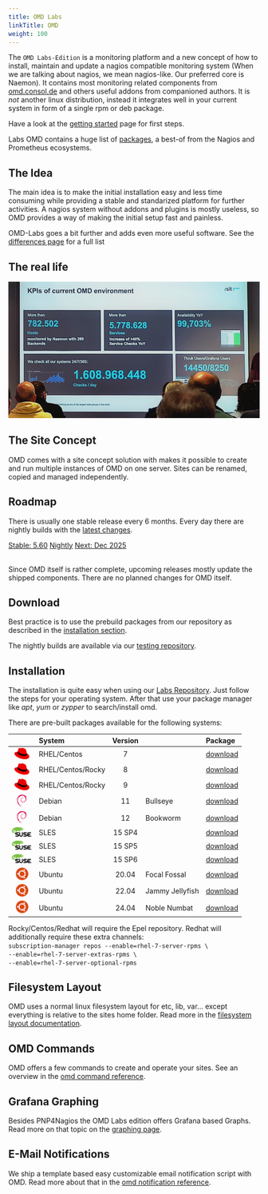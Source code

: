 ```yaml
---
title: OMD Labs
linkTitle: OMD
weight: 100
---
```


The `OMD Labs-Edition` is a monitoring platform and a new concept of how to install, maintain and update a nagios compatible monitoring system (When we are talking about nagios, we mean nagios-like. Our preferred core is Naemon). It contains most monitoring related components from [omd.consol.de](/) and others useful addons from companioned authors. It is _not_ another linux distribution, instead it integrates well in your current system in form of a single rpm or deb package.

Have a look at the [getting started](getting_started) page for first steps.

Labs OMD contains a huge list of [packages](packages), a best-of from the Nagios and Prometheus ecosystems.

## The Idea

The main idea is to make the initial installation easy and less time consuming while providing a stable and standarized platform for further activities. A nagios system without addons and plugins is mostly useless, so OMD provides a way of making the initial setup fast and painless.

OMD-Labs goes a bit further and adds even more useful software. See the [differences page](differences) for a full list

## The real life

![A large OMD installation](osmc-omd.jpg)

## The Site Concept

OMD comes with a site concept solution with makes it possible to create and run multiple instances of OMD on one server. Sites can be renamed, copied and managed independently.

## Roadmap

There is usually one stable release every 6 months. Every day there are nightly builds with the [latest changes](https://github.com/ConSol-Monitoring/omd/blob/labs/Changelog).

<div class="btn-group btn-group-lg releaseplan" role="group" aria-label="Release plan" style="width:100%;">
  <a class="btn btn-success" href="#download" role="button" style="width:50%;">Stable: 5.60</a>
  <a class="btn btn-info" href="https://labs.consol.de/omd/builds.html" role="button" style="width:25%;">Nightly</a>
  <a class="btn btn-warning" href="https://github.com/ConSol-Monitoring/omd/blob/labs/Changelog" role="button" target="_blank" style="width:25%;">Next: Dec 2025</a>
</div>
<br clear="both">

Since OMD itself is rather complete, upcoming releases mostly update the shipped
components. There are no planned changes for OMD itself.

## Download

Best practice is to use the prebuild packages from our repository as described in the [installation section](#installation).

The nightly builds are available via our [testing repository](https://labs.consol.de/repo/testing/).

## Installation

The installation is quite easy when using our [Labs Repository](https://labs.consol.de/repo/stable/). Just follow the steps for your operating system. After that use
your package manager like _apt_, _yum_ or _zypper_ to search/install omd.

There are pre-built packages available for the following systems:

|| System | Version || Package |
|:--:|:-------|:-----------------:|:---------------|:---|
| <img src="rhel.png" alt="rhel" width="30"/>     | RHEL/Centos       | 7      |                | [download](https://labs.consol.de/repo/stable/#_7) |
| <img src="rhel.png" alt="rhel" width="30"/>     | RHEL/Centos/Rocky | 8      |                | [download](https://labs.consol.de/repo/stable/#_8) |
| <img src="rhel.png" alt="rhel" width="30"/>     | RHEL/Centos/Rocky | 9      |                | [download](https://labs.consol.de/repo/stable/#_9) |
| <img src="debian.png" alt="debian" width="20"/> | Debian            | 11     | Bullseye       | [download](https://labs.consol.de/repo/stable/#_debian_bullseye_11_0) |
| <img src="debian.png" alt="debian" width="20"/> | Debian            | 12     | Bookworm       | [download](https://labs.consol.de/repo/stable/#_debian_bookworm_12_0) |
| <img src="sles.png" alt="sles" width="40"/>     | SLES              | 15 SP4 |                | [download](https://labs.consol.de/repo/stable/#_sles_15_sp4) |
| <img src="sles.png" alt="sles" width="40"/>     | SLES              | 15 SP5 |                | [download](https://labs.consol.de/repo/stable/#_sles_15_sp5) |
| <img src="sles.png" alt="sles" width="40"/>     | SLES              | 15 SP6 |                | [download](https://labs.consol.de/repo/stable/#_sles_15_sp6) |
| <img src="ubuntu.png" alt="ubuntu" width="25"/> | Ubuntu            | 20.04  | Focal Fossal   | [download](https://labs.consol.de/repo/stable/#_ubuntu_focal_fossal_20_04) |
| <img src="ubuntu.png" alt="ubuntu" width="25"/> | Ubuntu            | 22.04  | Jammy Jellyfish| [download](https://labs.consol.de/repo/stable/#_ubuntu_jammy_jellyfish_22_04) |
| <img src="ubuntu.png" alt="ubuntu" width="25"/> | Ubuntu            | 24.04  | Noble Numbat   | [download](https://labs.consol.de/repo/stable/#_ubuntu_noble_numbat_24_04) |

<p class="hint">
Rocky/Centos/Redhat will require the Epel repository. Redhat will additionally require these extra channels:<br><code>subscription-manager repos --enable=rhel-7-server-rpms \<br>--enable=rhel-7-server-extras-rpms \<br>--enable=rhel-7-server-optional-rpms</code>
</p>

## Filesystem Layout

OMD uses a normal linux filesystem layout for etc, lib, var... except everything is relative to the sites home folder.
Read more in the [filesystem layout documentation](filesystem_layout).

## OMD Commands

OMD offers a few commands to create and operate your sites.
See an overview in the [omd command reference](commands).

## Grafana Graphing

Besides PNP4Nagios the OMD Labs edition offers Grafana based Graphs. Read more on
that topic on the [graphing page](howtos/grafana/).

## E-Mail Notifications

We ship a template based easy customizable email notification script with OMD.
Read more about that in the [omd notification reference](howtos/html_notifications/).
